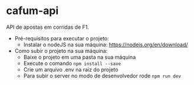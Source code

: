 # cafum-api

API de apostas em corridas de F1.

- Pré-requisitos para executar o projeto:
  - Instalar o nodeJS na sua máquina: https://nodejs.org/en/download/
- Como subir o projeto na sua máquina:
  - Baixe o projeto em uma pasta na sua máquina
  - Execute o comando ```npm install --save```
  - Crie um arquivo .env na raiz do projeto
  - Para subir o server no modo de desenvolvedor rode ```npm run dev```
